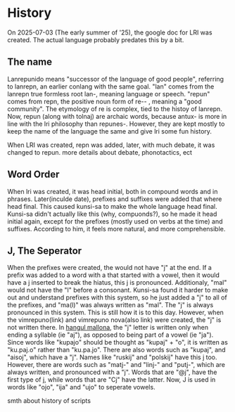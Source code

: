 History
===

On 2025-07-03 (The early summer of '25), the google doc for LRI was created. The actual language probably predates this by a bit.  

The name
---
Lanrepunido means "successor of the language of good people", referring to lanrepn, an earlier conlang with the same goal. "lan" comes from the lanrepn true formless root lan-, meaning language or speech. "repun" comes from repn, the positive noun form of re-- , meaning a "good community". The etymology of re is complex, tied to the histoy of lanrepn. Now, repun (along with tolnaj) are archaic words, because antux- is more in line with the lri philosophy than repunes-. However, they are kept mostly to keep the name of the language the same and give lri some fun history. 

When LRI was created, repn was added, later, with much debate, it was changed to repun. more details about debate, phonotactics, ect

Word Order
---
When lri was created, it was head initial, both in compound words and in phrases. Later(inculde date), prefixes and suffixes were added that where head final. This caused kunsi-sa to make the whole language head final. Kunsi-sa didn't actually like this (why, compuonds?), so he made it head initial again, except for the prefixes (mostly used on verbs at the time) and suffixes. According to him, it feels more natural, and more comprehensible. 


J, The Seperator
---
When the prefixes were created, the would not have "j" at the end. If a prefix was added to a word with a that started with a vowel, then it would have a j inserted to break the hiatus, this j is pronounced. Additionaly, "mal" would not have the "l" before a consonant. Kunsi-sa found it harder to make out and understand prefixes with this system, so he just added a "j" to all of the prefixes, and "ma(l)" was always written as "mal". The "j" is always pronounced in this system. This is still how it is to this day. However, when the vimrepuno(link) and vimrepuno nova(also link) were created, the "j" is not written there. In [hangul mallona](orthography/hangul-mallona.md), the "j" letter is written only when ending a syllable (ie "aj"), as opposed to being part of a vowel (ie "ja"). Since words like "kupajo" should be thought as "kupaj" + "o", it is written as "ku.paj.o" rather than "ku.pa.jo". There are also words such as "kupaj", and "aisoj", which have a "j". Names like "ruskij" and "polskij" have this j too. However, there are words such as "matj-" and "linj-" and "putj-", which are always written, and pronounced with a "j". Words that are "@j", have the first type of j, while words that are "Cj" have the latter. Now, J is used in words like "ojo", "ija" and "ujo" to seperate vowels.

smth about history of scripts
